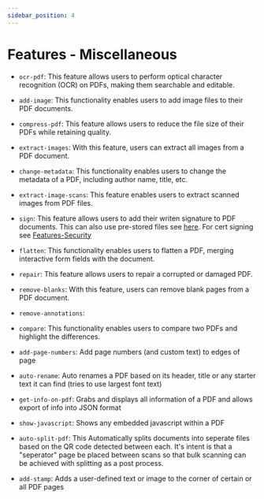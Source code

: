 ```yaml
---
sidebar_position: 4
---
```

# Features - Miscellaneous

- `ocr-pdf`: This feature allows users to perform optical character recognition (OCR) on PDFs, making them searchable and editable.

- `add-image`: This functionality enables users to add image files to their PDF documents.

- `compress-pdf`: This feature allows users to reduce the file size of their PDFs while retaining quality.

- `extract-images`: With this feature, users can extract all images from a PDF document.

- `change-metadata`: This functionality enables users to change the metadata of a PDF, including author name, title, etc.

- `extract-image-scans`: This feature enables users to extract scanned images from PDF files.

- `sign`: This feature allows users to add their writen signature to PDF documents. This can also use pre-stored files see [here](/Advanced%20Configuration/Sign%20with%20custom%20files). For cert signing see [Features-Security](/Functionality/Security/)

- `flatten`: This functionality enables users to flatten a PDF, merging interactive form fields with the document.

- `repair`: This feature allows users to repair a corrupted or damaged PDF.

- `remove-blanks`: With this feature, users can remove blank pages from a PDF document.

- `remove-annotations`: 

- `compare`: This functionality enables users to compare two PDFs and highlight the differences.

- `add-page-numbers`: Add page numbers (and custom text) to edges of page

- `auto-rename`: Auto renames a PDF based on its header, title or any starter text it can find (tries to use largest font text)

- `get-info-on-pdf`: Grabs and displays all information of a PDF and allows export of info into JSON format

- `show-javascript`: Shows any embedded javascript within a PDF

- `auto-split-pdf`: This Automatically splits documents into seperate files based on the QR code detected between each. It's intent is that a "seperator" page be placed between scans so that bulk scanning can be achieved with splitting as a post process.

- `add-stamp`: Adds a user-defined text or image to the corner of certain or all PDF pages
